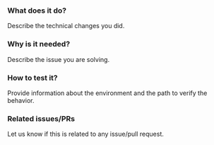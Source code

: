 <!--
Hello 👋 Thank you for submitting a pull request.

To help us merge your PR, make sure to follow the instructions below:

- Create or update the documentation
- Refer to the issue you are closing in the PR description - fix #issue
- Specify if the PR is in WIP (work in progress) state or ready to be merged.

Please ensure you read through the Contributing Guide: https://github.com/flyerhq/flutter_firebase_chat_core/blob/main/CONTRIBUTING.md
-->

### What does it do?

Describe the technical changes you did.

### Why is it needed?

Describe the issue you are solving.

### How to test it?

Provide information about the environment and the path to verify the behavior.

### Related issues/PRs

Let us know if this is related to any issue/pull request.
